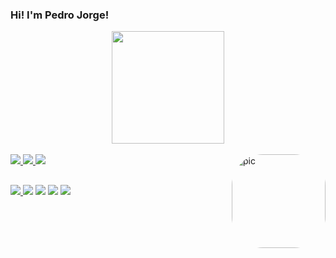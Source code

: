 ### Hi! I'm Pedro Jorge!

<div align="center">
  <a href="https://github.com/pedro-jorge">
  <!--<img height="180em" src="https://github-readme-stats.vercel.app/api?username=pedro-jorge&show_icons=true&theme=radical&include_all_commits=true&count_private=true"/>-->
  <img height="180em" src="https://github-readme-stats.vercel.app/api/top-langs/?username=pedro-jorge&layout=compact&langs_count=7&theme=radical"/>
</div>
<div style="display: inline_block"><br>
  <img src="https://img.icons8.com/color/48/000000/c-plus-plus-logo.png"/>
  <img src="https://img.icons8.com/color/48/000000/python--v1.png"/>
  <img src="https://img.icons8.com/color/48/000000/java-coffee-cup-logo--v1.png"/>
  <img align="right" alt="pic" height="150" style="border-radius:50px;" src="https://media.discordapp.net/attachments/723017975636164759/905843654353121310/g7AN5vmg_400x400_1.jpg">
</div>
  
  ##
 
<div> 
  <a href="https://instagram.com/pedrojorgesz" target="_blank"><img src="https://img.icons8.com/color/48/000000/instagram-new--v1.png"/>
  <a href = "mailto:eusouopedrojorge@gmail.com"><img src="https://img.icons8.com/color/48/000000/gmail-new.png"/></a>
  <a href="https://www.linkedin.com/in/pedro-jorge-143541223/" target="_blank"><img src="https://img.icons8.com/color/48/000000/linkedin.png"/></a> 
  <a href="https://twitter.com/pedrojorgesz" target="blank"><img src="https://img.icons8.com/color/48/000000/twitter--v1.png"/></a>
  <a href="https://facebook.com/pedrojorgesz" target="blank"><img src="https://img.icons8.com/color/48/000000/facebook-new.png"/></a>
</div>
  
<!--
**pedro-jorge/pedro-jorge** is a ✨ _special_ ✨ repository because its `README.md` (this file) appears on your GitHub profile.

Here are some ideas to get you started:

- 🔭 I’m currently working on ...
- 🌱 I’m currently learning ...
- 👯 I’m looking to collaborate on ...
- 🤔 I’m looking for help with ...
- 💬 Ask me about ...
- 📫 How to reach me: ...
- 😄 Pronouns: ...
- ⚡ Fun fact: ...
-->
